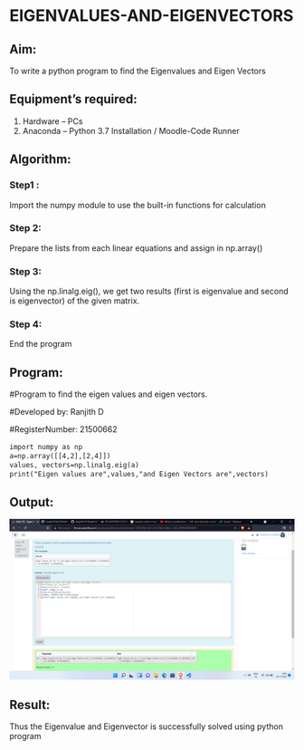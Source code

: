 # EIGENVALUES-AND-EIGENVECTORS
## Aim:
To write a python program to find the Eigenvalues and Eigen Vectors
## Equipment’s required:
1. 	Hardware – PCs
2. 	Anaconda – Python 3.7 Installation / Moodle-Code Runner
## Algorithm:
### Step1 : 
Import the numpy module to use the built-in functions for calculation
### Step 2:
Prepare the lists from each linear equations and assign in np.array()
### Step 3: 
Using the np.linalg.eig(),  we get two results (first is eigenvalue and second is eigenvector) of the given matrix.
### Step 4: 
End the program
## Program:
#Program to find the eigen values and eigen vectors.

#Developed by: Ranjith D

#RegisterNumber: 21500662
```
import numpy as np 
a=np.array([[4,2],[2,4]])
values, vectors=np.linalg.eig(a)
print("Eigen values are",values,"and Eigen Vectors are",vectors)
```

## Output:
![output](https://github.com/RanjithD18/EIGENVALUES-AND-EIGENVECTORS/blob/main/Screenshot%20(24).png?raw=true)
## Result:
Thus the Eigenvalue and Eigenvector is successfully solved using python program
